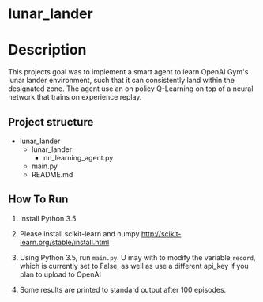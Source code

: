 # lunar_lander
# Description
This projects goal was to implement a smart agent to learn OpenAI Gym's
lunar lander environment, such that it can consistently land within the
designated zone. The agent use an on policy Q-Learning on top of a
neural network that trains on experience replay. 

## Project structure
* lunar_lander
    * lunar_lander
        * nn_learning_agent.py
    * main.py
    * README.md

## How To Run
1. Install Python 3.5

2. Please install scikit-learn and numpy
   http://scikit-learn.org/stable/install.html

3. Using Python 3.5, run `main.py`. U may with to modify the variable `record`, 
which is currently set to False, as well as use a different api_key if you plan to upload to OpenAI

4. Some results are printed to standard output after 100 episodes.